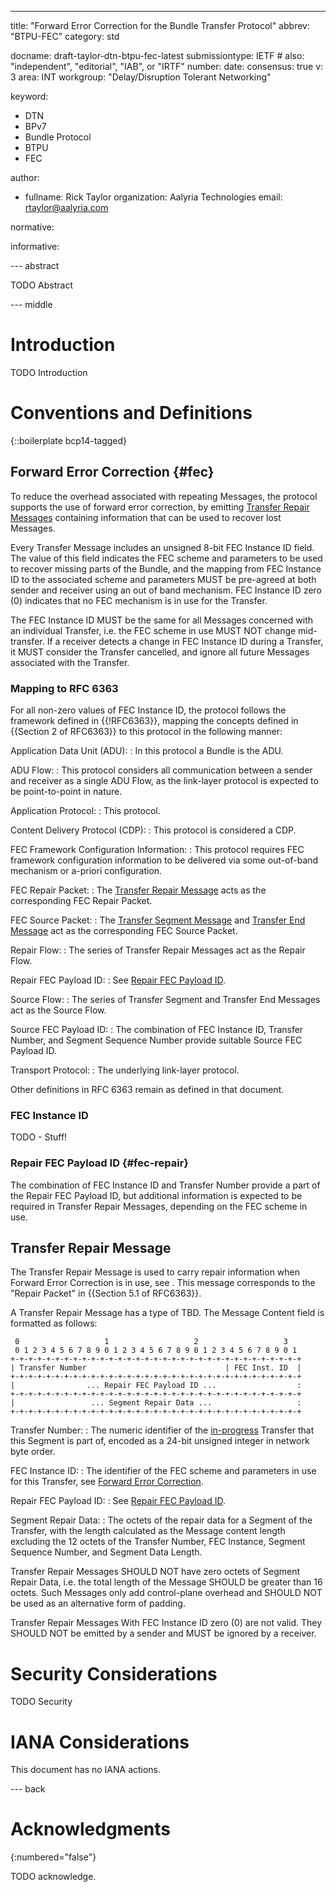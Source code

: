 ---

title: "Forward Error Correction for the Bundle Transfer Protocol"
abbrev: "BTPU-FEC"
category: std

docname: draft-taylor-dtn-btpu-fec-latest
submissiontype: IETF  # also: "independent", "editorial", "IAB", or "IRTF"
number:
date:
consensus: true
v: 3
area: INT
workgroup: "Delay/Disruption Tolerant Networking"

keyword:

- DTN
- BPv7
- Bundle Protocol
- BTPU
- FEC

author:

- fullname: Rick Taylor
  organization: Aalyria Technologies
  email: rtaylor@aalyria.com

normative:

informative:

--- abstract

TODO Abstract

--- middle

# Introduction

TODO Introduction

# Conventions and Definitions

{::boilerplate bcp14-tagged}

## Forward Error Correction {#fec}

To reduce the overhead associated with repeating Messages, the protocol supports the use of forward error correction, by emitting [Transfer Repair Messages](#transfer-repair-message) containing information that can be used to recover lost Messages.

Every Transfer Message includes an unsigned 8-bit FEC Instance ID field.  The value of this field indicates the FEC scheme and parameters to be used to recover missing parts of the Bundle, and the mapping from FEC Instance ID to the associated scheme and parameters MUST be pre-agreed at both sender and receiver using an out of band mechanism.  FEC Instance ID zero (0) indicates that no FEC mechanism is in use for the Transfer.

The FEC Instance ID MUST be the same for all Messages concerned with an individual Transfer, i.e. the FEC scheme in use MUST NOT change mid-transfer.  If a receiver detects a change in FEC Instance ID during a Transfer, it MUST consider the Transfer cancelled, and ignore all future Messages associated with the Transfer.

### Mapping to RFC 6363

For all non-zero values of FEC Instance ID, the protocol follows the framework defined in {{!RFC6363}}, mapping the concepts defined in {{Section 2 of RFC6363}} to this protocol in the following manner:

Application Data Unit (ADU):
: In this protocol a Bundle is the ADU.

ADU Flow:
: This protocol considers all communication between a sender and receiver as a single ADU Flow, as the link-layer protocol is expected to be point-to-point in nature.

Application Protocol:
: This protocol.

Content Delivery Protocol (CDP):
: This protocol is considered a CDP.

FEC Framework Configuration Information:
: This protocol requires FEC framework configuration information to be delivered via some out-of-band mechanism or a-priori configuration.

FEC Repair Packet:
: The [Transfer Repair Message](#transfer-repair-message) acts as the corresponding FEC Repair Packet.

FEC Source Packet:
: The [Transfer Segment Message](#transfer-segment-message) and [Transfer End Message](#transfer-end-message) act as the corresponding FEC Source Packet.

Repair Flow:
: The series of Transfer Repair Messages act as the Repair Flow.

Repair FEC Payload ID:
: See [Repair FEC Payload ID](#fec-repair).

Source Flow:
: The series of Transfer Segment and Transfer End Messages act as the Source Flow.

Source FEC Payload ID:
: The combination of FEC Instance ID, Transfer Number, and Segment Sequence Number provide suitable Source FEC Payload ID.

Transport Protocol:
: The underlying link-layer protocol.

Other definitions in RFC 6363 remain as defined in that document.

### FEC Instance ID

TODO - Stuff!

### Repair FEC Payload ID {#fec-repair}

The combination of FEC Instance ID and Transfer Number provide a part of the Repair FEC Payload ID, but additional information is expected to be required in Transfer Repair Messages, depending on the FEC scheme in use.

## Transfer Repair Message

The Transfer Repair Message is used to carry repair information when Forward Error Correction is in use, see [](#fec).  This message corresponds to the "Repair Packet" in {{Section 5.1 of RFC6363}}.

A Transfer Repair Message has a type of TBD. The Message Content field is formatted as follows:

     0                   1                   2                   3
     0 1 2 3 4 5 6 7 8 9 0 1 2 3 4 5 6 7 8 9 0 1 2 3 4 5 6 7 8 9 0 1
    +-+-+-+-+-+-+-+-+-+-+-+-+-+-+-+-+-+-+-+-+-+-+-+-+-+-+-+-+-+-+-+-+
    | Transfer Number                               | FEC Inst. ID  |
    +-+-+-+-+-+-+-+-+-+-+-+-+-+-+-+-+-+-+-+-+-+-+-+-+-+-+-+-+-+-+-+-+
    |                ... Repair FEC Payload ID ...                  :
    +-+-+-+-+-+-+-+-+-+-+-+-+-+-+-+-+-+-+-+-+-+-+-+-+-+-+-+-+-+-+-+-+
    |                 ... Segment Repair Data ...                   :
    +-+-+-+-+-+-+-+-+-+-+-+-+-+-+-+-+-+-+-+-+-+-+-+-+-+-+-+-+-+-+-+-+

Transfer Number:
: The numeric identifier of the [in-progress](#transfer-window) Transfer that this Segment is part of, encoded as a 24-bit unsigned integer in network byte order.

FEC Instance ID:
: The identifier of the FEC scheme and parameters in use for this Transfer, see [Forward Error Correction](#fec).

Repair FEC Payload ID:
: See [Repair FEC Payload ID](#fec-repair).

Segment Repair Data:
: The octets of the repair data for a Segment of the Transfer, with the length calculated as the Message content length excluding the 12 octets of the Transfer Number, FEC Instance, Segment Sequence Number, and Segment Data Length.

Transfer Repair Messages SHOULD NOT have zero octets of Segment Repair Data, i.e. the total length of the Message SHOULD be greater than 16 octets.  Such Messages only add control-plane overhead and SHOULD NOT be used as an alternative form of padding.

Transfer Repair Messages With FEC Instance ID zero (0) are not valid.  They SHOULD NOT be emitted by a sender and MUST be ignored by a receiver.

# Security Considerations

TODO Security

# IANA Considerations

This document has no IANA actions.

--- back

# Acknowledgments

{:numbered="false"}

TODO acknowledge.

